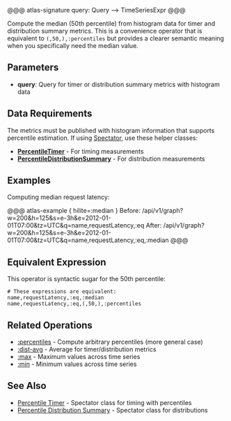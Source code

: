 @@@ atlas-signature
query: Query
-->
TimeSeriesExpr
@@@

Compute the median (50th percentile) from histogram data for timer and distribution summary metrics.
This is a convenience operator that is equivalent to `(,50,),:percentiles` but provides a clearer
semantic meaning when you specifically need the median value.

## Parameters

* **query**: Query for timer or distribution summary metrics with histogram data

## Data Requirements

The metrics must be published with histogram information that supports percentile estimation.
If using [Spectator][spectator], use these helper classes:

* **[PercentileTimer][PercentileTimer]** - For timing measurements
* **[PercentileDistributionSummary][PercentileDistributionSummary]** - For distribution measurements

## Examples

Computing median request latency:

@@@ atlas-example { hilite=:median }
Before: /api/v1/graph?w=200&h=125&s=e-3h&e=2012-01-01T07:00&tz=UTC&q=name,requestLatency,:eq
After: /api/v1/graph?w=200&h=125&s=e-3h&e=2012-01-01T07:00&tz=UTC&q=name,requestLatency,:eq,:median
@@@

## Equivalent Expression

This operator is syntactic sugar for the 50th percentile:

```
# These expressions are equivalent:
name,requestLatency,:eq,:median
name,requestLatency,:eq,(,50,),:percentiles
```

## Related Operations

* [:percentiles](percentiles.md) - Compute arbitrary percentiles (more general case)
* [:dist-avg](dist-avg.md) - Average for timer/distribution metrics
* [:max](max.md) - Maximum values across time series
* [:min](min.md) - Minimum values across time series

## See Also

* [Percentile Timer][PercentileTimer] - Spectator class for timing with percentiles
* [Percentile Distribution Summary][PercentileDistributionSummary] - Spectator class for distributions

[spectator]: ../../spectator/index.md
[PercentileTimer]: ../../spectator/patterns/percentile-timer.md
[PercentileDistributionSummary]: ../../spectator/patterns/percentile-dist-summary.md